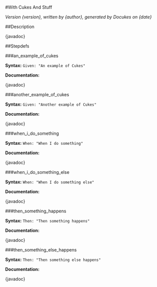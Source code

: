 #With Cukes And Stuff

_Version {version}, written by {author}, generated by Docukes on {date}_

##Description

{javadoc}

##Stepdefs

###an_example_of_cukes

__Syntax:__ `Given: "An example of Cukes"`

__Documentation:__

{javadoc}

###another_example_of_cukes

__Syntax:__ `Given: "Another example of Cukes"`

__Documentation:__

{javadoc}

###when_i_do_something

__Syntax:__ `When: "When I do something"`

__Documentation:__

{javadoc}

###when_i_do_something_else

__Syntax:__ `When: "When I do something else"`

__Documentation:__

{javadoc}

###then_something_happens

__Syntax:__ `Then: "Then something happens"`

__Documentation:__

{javadoc}

###then_something_else_happens

__Syntax:__ `Then: "Then something else happens"`

__Documentation:__

{javadoc}

